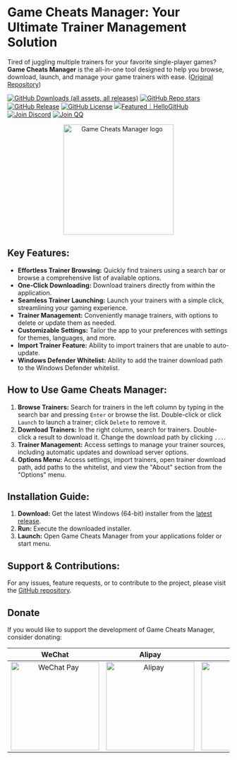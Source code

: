 # Game Cheats Manager: Your Ultimate Trainer Management Solution

Tired of juggling multiple trainers for your favorite single-player games? **Game Cheats Manager** is the all-in-one tool designed to help you browse, download, launch, and manage your game trainers with ease. ([Original Repository](https://github.com/dyang886/Game-Cheats-Manager))

[![GitHub Downloads (all assets, all releases)](https://img.shields.io/github/downloads/dyang886/Game-Cheats-Manager/total)](https://github.com/dyang886/Game-Cheats-Manager/releases/latest)
[![GitHub Repo stars](https://img.shields.io/github/stars/dyang886/Game-Cheats-Manager?style=flat&color=ffc000)](https://github.com/dyang886/Game-Cheats-Manager)
[![GitHub Release](https://img.shields.io/github/v/release/dyang886/Game-Cheats-Manager?link=https%3A%2F%2Fgithub.com%2Fdyang886%2FGame-Cheats-Manager%2Freleases%2Flatest)](https://github.com/dyang886/Game-Cheats-Manager/releases/latest)
[![GitHub License](https://img.shields.io/github/license/dyang886/Game-Cheats-Manager)](https://github.com/dyang886/Game-Cheats-Manager/blob/main/LICENSE)
<a href="https://hellogithub.com/repository/3ca6e8e23401477282ba72d2d8932311" target="_blank"><img src="https://abroad.hellogithub.com/v1/widgets/recommend.svg?rid=3ca6e8e23401477282ba72d2d8932311&claim_uid=UrZOap0AkvuRw7D&theme=small" alt="Featured｜HelloGitHub" /></a>
<a href="https://discord.gg/d627qVyHEF" target="_blank"><img alt="Join Discord" src="https://img.shields.io/badge/Join_Discord-f0f0f0?logo=discord"></a>
<a href="https://pd.qq.com/s/h06qbdey6" target="_blank"><img alt="Join QQ" src="https://img.shields.io/badge/Join_QQ-f0f0f0?logo=qq"></a>

<div align="center">
    <img src="src/assets/logo.png" alt="Game Cheats Manager logo" width="250" />
</div>

## Key Features:

*   **Effortless Trainer Browsing:** Quickly find trainers using a search bar or browse a comprehensive list of available options.
*   **One-Click Downloading:** Download trainers directly from within the application.
*   **Seamless Trainer Launching:** Launch your trainers with a simple click, streamlining your gaming experience.
*   **Trainer Management:** Conveniently manage trainers, with options to delete or update them as needed.
*   **Customizable Settings:** Tailor the app to your preferences with settings for themes, languages, and more.
*   **Import Trainer Feature:** Ability to import trainers that are unable to auto-update.
*   **Windows Defender Whitelist:** Ability to add the trainer download path to the Windows Defender whitelist.

## How to Use Game Cheats Manager:

1.  **Browse Trainers:**  Search for trainers in the left column by typing in the search bar and pressing `Enter` or browse the list. Double-click or click `Launch` to launch a trainer; click `Delete` to remove it.
2.  **Download Trainers:** In the right column, search for trainers. Double-click a result to download it.  Change the download path by clicking `...`.
3.  **Trainer Management:** Access settings to manage your trainer sources, including automatic updates and download server options.
4.  **Options Menu:** Access settings, import trainers, open trainer download path, add paths to the whitelist, and view the "About" section from the "Options" menu.

## Installation Guide:

1.  **Download:** Get the latest Windows (64-bit) installer from the [latest release](https://github.com/dyang886/Game-Cheats-Manager/releases).
2.  **Run:** Execute the downloaded installer.
3.  **Launch:** Open Game Cheats Manager from your applications folder or start menu.

## Support & Contributions:

For any issues, feature requests, or to contribute to the project, please visit the [GitHub repository](https://github.com/dyang886/Game-Cheats-Manager).

## Donate

If you would like to support the development of Game Cheats Manager, consider donating:

| WeChat | Alipay | QQ |
| :----------------------------------------------------------: | :------------------------------------------------------: | :--------------------------------------------------: |
| <img src="src/assets/wechat.png" alt="WeChat Pay" width="200" /> | <img src="src/assets/alipay.png" alt="Alipay" width="200" /> | <img src="src/assets/qq.png" alt="QQ Pay" width="200" /> |